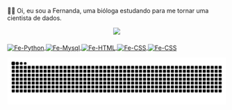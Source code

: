 👋🏻 Oi, eu sou a Fernanda, uma bióloga estudando para me tornar uma cientista de dados.


<div align="center">
  <a href="https://www.instagram.com/ferandadias/">
  <img height="160em" src="https://github-readme-stats.vercel.app/api?username=fernandadiasm&show_icons=true&theme=dracula&include_all_commits=true&count_private=true"/>
</div>

<div style="display: inline_block"><br>
      <img align="center" alt="Fe-Python" height="30" width="40" src="https://cdn.jsdelivr.net/gh/devicons/devicon/icons/python/python-original.svg"/>
     <img align="center" alt="Fe-Mysql" height="30" width="40" src="https://cdn.jsdelivr.net/gh/devicons/devicon/icons/mysql/mysql-original.svg"/>
     <img align="center" alt="Fe-HTML" height="30" width="40" src="https://cdn.jsdelivr.net/gh/devicons/devicon/icons/html5/html5-plain.svg" />
     <img align="center" alt="Fe-CSS" height="30" width="40" src="https://cdn.jsdelivr.net/gh/devicons/devicon/icons/css3/css3-plain.svg" />
     <img align="center" alt="Fe-CSS" height="30" width="40"src="https://cdn.jsdelivr.net/gh/devicons/devicon/icons/jupyter/jupyter-original.svg" />
</div>


![Snake animation](https://github.com/fernandadiasm/fernandadiasm/blob/output/github-contribution-grid-snake.svg)


